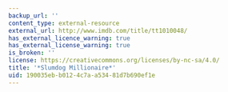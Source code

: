 ```yaml
---
backup_url: ''
content_type: external-resource
external_url: http://www.imdb.com/title/tt1010048/
has_external_licence_warning: true
has_external_license_warning: true
is_broken: ''
license: https://creativecommons.org/licenses/by-nc-sa/4.0/
title: '*Slumdog Millionaire*'
uid: 190035eb-b012-4c7a-a534-81d7b690ef1e
---
```

